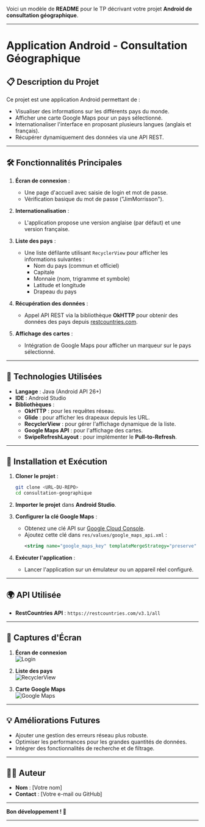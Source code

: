 Voici un modèle de **README** pour le TP décrivant votre projet **Android de consultation géographique**.

---

# Application Android - Consultation Géographique

## 📋 **Description du Projet**

Ce projet est une application Android permettant de :
- Visualiser des informations sur les différents pays du monde.
- Afficher une carte Google Maps pour un pays sélectionné.
- Internationaliser l'interface en proposant plusieurs langues (anglais et français).
- Récupérer dynamiquement des données via une API REST.

---

## 🛠️ **Fonctionnalités Principales**

1. **Écran de connexion** :
   - Une page d'accueil avec saisie de login et mot de passe.
   - Vérification basique du mot de passe ("JimMorrisson").

2. **Internationalisation** :
   - L'application propose une version anglaise (par défaut) et une version française.

3. **Liste des pays** :
   - Une liste défilante utilisant `RecyclerView` pour afficher les informations suivantes :
     - Nom du pays (commun et officiel)
     - Capitale
     - Monnaie (nom, trigramme et symbole)
     - Latitude et longitude
     - Drapeau du pays

4. **Récupération des données** :
   - Appel API REST via la bibliothèque **OkHTTP** pour obtenir des données des pays depuis [restcountries.com](https://restcountries.com).

5. **Affichage des cartes** :
   - Intégration de Google Maps pour afficher un marqueur sur le pays sélectionné.

---

## 📱 **Technologies Utilisées**

- **Langage** : Java (Android API 26+)
- **IDE** : Android Studio
- **Bibliothèques** :
   - **OkHTTP** : pour les requêtes réseau.
   - **Glide** : pour afficher les drapeaux depuis les URL.
   - **RecyclerView** : pour gérer l'affichage dynamique de la liste.
   - **Google Maps API** : pour l'affichage des cartes.
   - **SwipeRefreshLayout** : pour implémenter le **Pull-to-Refresh**.

---

## 🚀 **Installation et Exécution**

1. **Cloner le projet** :
   ```bash
   git clone <URL-DU-REPO>
   cd consultation-geographique
   ```

2. **Importer le projet** dans **Android Studio**.

3. **Configurer la clé Google Maps** :
   - Obtenez une clé API sur [Google Cloud Console](https://console.cloud.google.com).
   - Ajoutez cette clé dans `res/values/google_maps_api.xml` :
     ```xml
     <string name="google_maps_key" templateMergeStrategy="preserve" translatable="false">YOUR_API_KEY</string>
     ```

4. **Exécuter l'application** :
   - Lancer l'application sur un émulateur ou un appareil réel configuré.

---

## 🌍 **API Utilisée**

- **RestCountries API** : `https://restcountries.com/v3.1/all`

---

## 📸 **Captures d'Écran**

1. **Écran de connexion**  
   ![Login](placeholder_login.png)

2. **Liste des pays**  
   ![RecyclerView](placeholder_list.png)

3. **Carte Google Maps**  
   ![Google Maps](placeholder_maps.png)

---

## 💡 **Améliorations Futures**

- Ajouter une gestion des erreurs réseau plus robuste.
- Optimiser les performances pour les grandes quantités de données.
- Intégrer des fonctionnalités de recherche et de filtrage.

---

## 👨‍💻 **Auteur**

- **Nom** : [Votre nom]  
- **Contact** : [Votre e-mail ou GitHub]

---

**Bon développement ! 🚀**

---
